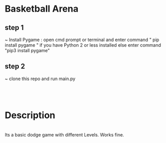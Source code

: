 # Basketball Arena

## step 1

~ Install Pygame : open cmd prompt or terminal and enter command " pip install pygame " if you have Python 2 or less installed else enter command "pip3 install pygame" 
<br>


## step 2


~ clone this repo and run main.py 
<br>
<br>
<br>
<br>

# Description
<br>
Its a basic dodge game with different Levels. Works fine. 

